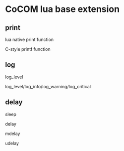 # CoCOM lua base extension

## print

lua native print function

C-style printf function

## log

log_level

log_level/log_info/log_warning/log_critical

## delay

sleep

delay

mdelay

udelay
